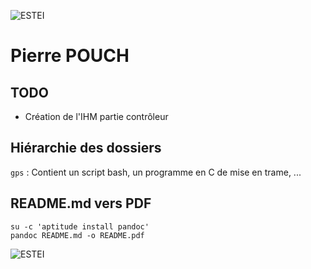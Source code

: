![ESTEI](https://raw.github.com/estei-master/segment_SOL/master/PJ/Slide/common/estei.png)

Pierre POUCH
============

TODO
----

- Création de l'IHM partie contrôleur

Hiérarchie des dossiers
----------------------
`gps` 
:   Contient un script bash, un programme en C de mise en trame, ...

README.md vers PDF
------------------
	su -c 'aptitude install pandoc' 
	pandoc README.md -o README.pdf

![ESTEI](https://raw.github.com/estei-master/segment_SOL/master/PJ/Slide/common/cc.png)
